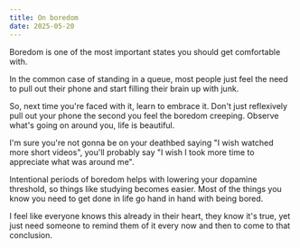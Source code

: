 ```yaml
---
title: On boredom
date: 2025-05-20
---
```

Boredom is one of the most important states you should get comfortable with.

In the common case of standing in a queue, most people just feel the need to pull out their phone and start filling their brain up with junk.

So, next time you're faced with it, learn to embrace it. Don't just reflexively pull out your phone the second you feel the boredom creeping. Observe what's going on around you, life is beautiful.

I'm sure you're not gonna be on your deathbed saying "I wish watched more short videos", you'll probably say "I wish I took more time to appreciate what was around me".

Intentional periods of boredom helps with lowering your dopamine threshold, so things like studying becomes easier. Most of the things you know you need to get done in life go hand in hand with being bored.

I feel like everyone knows this already in their heart, they know it's true, yet just need someone to remind them of it every now and then to come to that conclusion.
